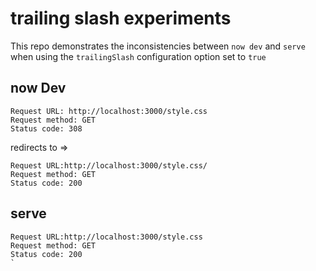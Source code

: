 # trailing slash experiments

This repo demonstrates the inconsistencies between `now dev` and `serve` when
using the `trailingSlash` configuration option set to `true`


## now Dev

```
Request URL: http://localhost:3000/style.css
Request method: GET
Status code: 308
```

redirects to =>

```
Request URL:http://localhost:3000/style.css/
Request method: GET
Status code: 200
```

## serve

```
Request URL:http://localhost:3000/style.css
Request method: GET
Status code: 200
`








